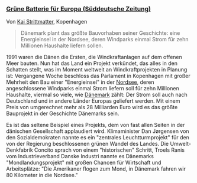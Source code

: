 ### [Grüne Batterie für Europa (Süddeutsche Zeitung)](https://www.sueddeutsche.de/wirtschaft/windpark-nordsee-daenemark-windenergie-1.5198723)

Von [Kai Strittmatter](https://www.sueddeutsche.de/autoren/kai-strittmatter-1.1143187), Kopenhagen

> Dänemark plant das größte Bauvorhaben seiner Geschichte: eine Energieinsel in der Nordsee, deren Windparks einmal Strom für zehn Millionen Haushalte liefern sollen.
> 

1991 waren die Dänen die Ersten, die Windkraftanlagen auf dem offenen Meer 
bauten. Nun hat das Land ein Projekt verkündet, das alles in den 
Schatten stellt, was im Moment weltweit an Windkraftprojekten in Planung
 ist: Vergangene Woche beschloss das Parlament in Kopenhagen mit großer 
Mehrheit den Bau einer "Energieinsel" in der [Nordsee](https://www.sueddeutsche.de/thema/Nordsee), deren angeschlossene Windparks einmal Strom liefern soll für zehn Millionen Haushalte, viermal so viele, wie [Dänemark](https://www.sueddeutsche.de/thema/D%C3%A4nemark)
 zählt: Der Strom soll auch nach Deutschland und in andere Länder 
Europas geliefert werden. Mit einem Preis von umgerechnet mehr als 28 
Milliarden Euro wird es das größte Bauprojekt in der Geschichte 
Dänemarks sein.

Es ist das seltene Beispiel eines Projekts, dem von fast allen Seiten in 
der dänischen Gesellschaft applaudiert wird. Klimaminister Dan Jørgensen
 von den Sozialdemokraten nannte es ein "zentrales Leuchtturmprojekt" 
für den von der Regierung beschlossenen grünen Wandel des Landes. Die 
Umwelt-Denkfabrik Concito sprach von einem "historischen" Schritt, 
Troels Ranis vom Industrieverband Danske Industri nannte es Dänemarks 
"Mondlandungsprojekt" mit großen Chancen für Wirtschaft und 
Arbeitsplätze: "Die Amerikaner flogen zum Mond, in Dänemark fahren wir 
80 Kilometer in die Nordsee."
